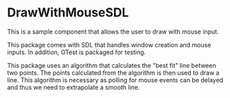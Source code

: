 # DrawWithMouseSDL
This is a sample component that allows the user to draw with mouse input.

This package comes with SDL that handles window creation and mouse inputs.
In addition, GTest is packaged for testing.

This package uses an algorithm that calculates the "best fit" line between two
points. The points calculated from the algorithm is then used to draw a line.
This algorithm is necessary as polling for mouse events can be delayed and thus
we need to extrapolate a smooth line.
